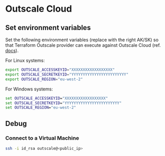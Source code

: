 # Outscale Cloud

## Set environment variables

Set the following environment variables (replace with the right AK/SK) so that Terraform Outscale provider can execute against Outscale Cloud (ref. [docs](https://registry.terraform.io/providers/outscale/outscale/latest/docs#environment-variables)).

For Linux systems:

```bash
export OUTSCALE_ACCESSKEYID="XXXXXXXXXXXXXXXXXX"
export OUTSCALE_SECRETKEYID="YYYYYYYYYYYYYYYYYYYYYYYY"
export OUTSCALE_REGION="eu-west-2"
```

For Windows systems:

```bat
set OUTSCALE_ACCESSKEYID="XXXXXXXXXXXXXXXXXX"
set OUTSCALE_SECRETKEYID="YYYYYYYYYYYYYYYYYYYYYYYY"
set OUTSCALE_REGION="eu-west-2"
```

## Debug

### Connect to a Virtual Machine

```bash
ssh -i id_rsa outscale@<public_ip>
```
